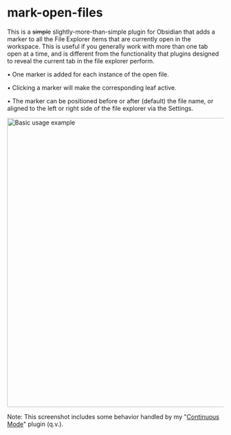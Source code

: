 # mark-open-files

This is a ~~simple~~ slightly-more-than-simple plugin for Obsidian that adds a marker to all the File Explorer items that are currently open in the workspace. This is useful if you generally work with more than one tab open at a time, and is different from the functionality that plugins designed to reveal the current tab in the file explorer perform. 

• One marker is added for each instance of the open file.  

• Clicking a marker will make the corresponding leaf active.  

• The marker can be positioned before or after (default) the file name, or aligned to the left or right side of the file explorer via the Settings.

<img src="assets/mark-open-files.gif" style="width:672px;" alt="Basic usage example" />

Note: This screenshot includes some behavior handled by my "[Continuous Mode](https://github.com/gasparschott/obsidian-continuous-mode/)" plugin (q.v.).